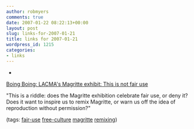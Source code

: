 ```yaml
---
author: robmyers
comments: true
date: 2007-01-22 08:22:13+00:00
layout: post
slug: links-for-2007-01-21
title: links for 2007-01-21
wordpress_id: 1215
categories:
- links
---
```


  

  *   


[Boing Boing: LACMA's Magritte exhibit: This is not fair use](http://www.boingboing.net/2007/01/21/lacmas_magritte_exhi.html)

  


"This is a riddle: does the Magritte exhibition celebrate fair use, or deny it? Does it want to inspire us to remix Magritte, or warn us off the idea of reproduction without permission?"

  


(tags: [fair-use](http://del.icio.us/robmyers/fair-use) [free-culture](http://del.icio.us/robmyers/free-culture) [magritte](http://del.icio.us/robmyers/magritte) [remixing](http://del.icio.us/robmyers/remixing))

  

  
  


